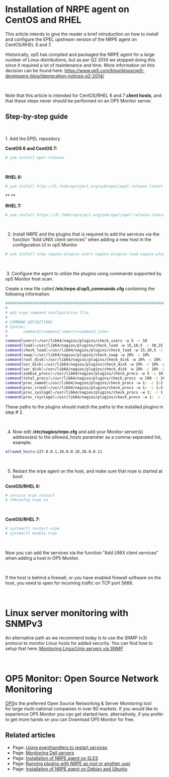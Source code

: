 # Installation of NRPE agent on CentOS and RHEL

This article intends to give the reader a brief introduction on how to install and configure the EPEL upstream version of the NRPE agent on CentOS/RHEL 6 and 7.

Historically, op5 has compiled and packaged the NRPE agent for a large number of Linux distributions, but as per Q2 2014 we stopped doing this since it required a lot of maintenance and time. More information on this decision can be found here: <https://www.op5.com/blog/blogs/op5-developers-blog/deprecation-notices-q2-2014/>

 

Note that this article is intended for CentOS/RHEL 6 and 7 **client hosts**, and that these steps never should be performed on an OP5 Monitor server.

## Step-by-step guide

 

1. Add the EPEL repository

**CentOS 6 and CentOS 7:**

``` {.bash data-syntaxhighlighter-params="brush: bash; gutter: false; theme: Confluence" data-theme="Confluence" style="brush: bash; gutter: false; theme: Confluence"}
# yum install epel-release
```

 

**RHEL 6:**

``` {.bash data-syntaxhighlighter-params="brush: bash; gutter: false; theme: Confluence" data-theme="Confluence" style="brush: bash; gutter: false; theme: Confluence"}
# yum install http://dl.fedoraproject.org/pub/epel/epel-release-latest-6.noarch.rpm
```

**
**

**RHEL 7:**

``` {.bash data-syntaxhighlighter-params="brush: bash; gutter: false; theme: Confluence" data-theme="Confluence" style="brush: bash; gutter: false; theme: Confluence"}
# yum install https://dl.fedoraproject.org/pub/epel/epel-release-latest-7.noarch.rpm
```

 

2. Install NRPE and the plugins that is required to add the services via the function "Add UNIX client services" when adding a new host in the configuration UI in op5 Monitor

``` {.bash data-syntaxhighlighter-params="brush: bash; gutter: false; theme: Confluence" data-theme="Confluence" style="brush: bash; gutter: false; theme: Confluence"}
# yum install nrpe nagios-plugins-users nagios-plugins-load nagios-plugins-swap nagios-plugins-disk nagios-plugins-procs
```

 

 3. Configure the agent to utilize the plugins using commands supported by op5 Monitor host scan.

Create a new file called **/etc/nrpe.d**/**op5\_commands.cfg** containing the following information:

``` {.bash data-syntaxhighlighter-params="brush: bash; gutter: false; theme: Confluence" data-theme="Confluence" style="brush: bash; gutter: false; theme: Confluence"}
################################################################################
#
# op5-nrpe command configuration file
#
# COMMAND DEFINITIONS
# Syntax:
#       command[<command_name>]=<command_line>
#
command[users]=/usr/lib64/nagios/plugins/check_users -w 5 -c 10
command[load]=/usr/lib64/nagios/plugins/check_load -w 15,10,5 -c 30,25,20
command[check_load]=/usr/lib64/nagios/plugins/check_load -w 15,10,5 -c 30,25,20
command[swap]=/usr/lib64/nagios/plugins/check_swap -w 20% -c 10%
command[root_disk]=/usr/lib64/nagios/plugins/check_disk -w 20% -c 10% -p / -m
command[usr_disk]=/usr/lib64/nagios/plugins/check_disk -w 20% -c 10% -p /usr -m
command[var_disk]=/usr/lib64/nagios/plugins/check_disk -w 20% -c 10% -p /var -m
command[zombie_procs]=/usr/lib64/nagios/plugins/check_procs -w 5 -c 10 -s Z
command[total_procs]=/usr/lib64/nagios/plugins/check_procs -w 190 -c 200
command[proc_named]=/usr/lib64/nagios/plugins/check_procs -w 1: -c 1:2 -C named
command[proc_crond]=/usr/lib64/nagios/plugins/check_procs -w 1: -c 1:5 -C crond
command[proc_syslogd]=/usr/lib64/nagios/plugins/check_procs -w 1: -c 1:2 -C syslog-ng
command[proc_rsyslogd]=/usr/lib64/nagios/plugins/check_procs -w 1: -c 1:2 -C rsyslogd
```

These paths to the plugins should match the paths to the installed plugins in step \# 2.

 

4. Now edit /**etc/nagios/nrpe.cfg** and add your Monitor server(s) address(es) to the *allowed\_hosts* parameter as a comma-separated list, example:

``` {.bash data-syntaxhighlighter-params="brush: bash; gutter: false; theme: Confluence" data-theme="Confluence" style="brush: bash; gutter: false; theme: Confluence"}
allowed_hosts=127.0.0.1,10.0.0.10,10.0.0.11
```

 

5. Restart the nrpe agent on the host, and make sure that nrpe is started at boot:

**CentOS/RHEL 6:**

``` {.bash data-syntaxhighlighter-params="brush: bash; gutter: false; theme: Confluence" data-theme="Confluence" style="brush: bash; gutter: false; theme: Confluence"}
# service nrpe restart
# chkconfig nrpe on
```

 

**CentOS/RHEL 7:**

``` {.bash data-syntaxhighlighter-params="brush: bash; gutter: false; theme: Confluence" data-theme="Confluence" style="brush: bash; gutter: false; theme: Confluence"}
# systemctl restart nrpe
# systemctl enable nrpe
```

 

Now you can add the services via the function "Add UNIX client services" when adding a host in OP5 Monitor.

 

If the host is behind a firewall, or you have enabled firewall software on the host, you need to open for incoming traffic on TCP port 5666.

 

# Linux server monitoring with SNMPv3

An alternative path as we recommend today is to use the SNMP (v3) protocol to monitor Linux hosts for added security. You can find how to setup that here: [Monitoring Linux/Unix servers via SNMP](Monitoring_Linux_Unix_servers_via_SNMP)

 

# OP5 Monitor: Open Source Network Monitoring

[OP5](https://www.op5.com)is the preferred Open Source Networking & Server Monitoring tool for large multi-national companies in over 60 markets. If you would like to experience OP5 Monitor you can get started here, alternatively, if you prefer to get more hands on you can Download OP5 Monitor for free. 

## Related articles

-   Page:
    [Using eventhandlers to restart services](/display/HOWTOs/Using+eventhandlers+to+restart+services)
-   Page:
    [Monitoring Dell servers](/display/HOWTOs/Monitoring+Dell+servers)
-   Page:
    [Installation of NRPE agent on SLES](/display/HOWTOs/Installation+of+NRPE+agent+on+SLES)
-   Page:
    [Running plugins with NRPE as root or another user](/display/HOWTOs/Running+plugins+with+NRPE+as+root+or+another+user)
-   Page:
    [Installation of NRPE agent on Debian and Ubuntu](/display/HOWTOs/Installation+of+NRPE+agent+on+Debian+and+Ubuntu)

